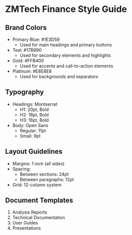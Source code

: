 

# ZMTech Finance Style Guide

## Brand Colors
- Primary Blue: #1E3D59
  * Used for main headings and primary buttons
- Teal: #17B890
  * Used for secondary elements and highlights
- Gold: #FFB400
  * Used for accents and call-to-action elements
- Platinum: #E8E8E8
  * Used for backgrounds and separators

## Typography
- Headings: Montserrat
  * H1: 20pt, Bold
  * H2: 18pt, Bold
  * H3: 16pt, Bold
- Body: Open Sans
  * Regular: 11pt
  * Small: 9pt

## Layout Guidelines
- Margins: 1 inch (all sides)
- Spacing: 
  * Between sections: 24pt
  * Between paragraphs: 12pt
- Grid: 12-column system

## Document Templates
1. Analysis Reports
2. Technical Documentation
3. User Guides
4. Presentations
```

